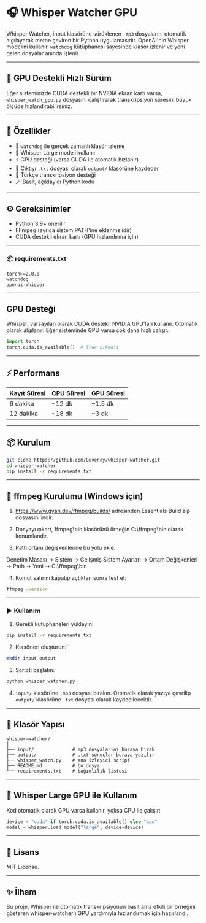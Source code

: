 # 🎧 Whisper Watcher GPU

Whisper Watcher, input klasörüne sürüklenen `.mp3` dosyalarını otomatik algılayarak metne çeviren bir Python uygulamasıdır. OpenAI'nin Whisper modelini kullanır. `watchdog` kütüphanesi sayesinde klasör izlenir ve yeni gelen dosyalar anında işlenir.

---

## 🚀 GPU Destekli Hızlı Sürüm

Eğer sisteminizde CUDA destekli bir NVIDIA ekran kartı varsa, `whisper_watch_gpu.py` dosyasını çalıştırarak transkripsiyon süresini büyük ölçüde hızlandırabilirsiniz.

---

## 🚀 Özellikler

- 👀 `watchdog` ile gerçek zamanlı klasör izleme
- 🧠 Whisper Large modeli kullanır
- ⚡ GPU desteği (varsa CUDA ile otomatik hızlanır)
- 📄 Çıktıyı `.txt` dosyası olarak `output/` klasörüne kaydeder
- 💬 Türkçe transkripsiyon desteği
- 🪄 Basit, açıklayıcı Python kodu

---

## ⚙️ Gereksinimler

- Python 3.9+ önerilir
- FFmpeg (ayrıca sistem PATH'ine eklenmelidir)
- CUDA destekli ekran kartı (GPU hızlandırma için)

---

### 📦 requirements.txt

```text
torch>=2.0.0
watchdog
openai-whisper
```

---

## GPU Desteği 

Whisper, varsayılan olarak CUDA destekli NVIDIA GPU'ları kullanır. Otomatik olarak algılanır. Eğer sisteminde GPU varsa çok daha hızlı çalışır.

```python
import torch
torch.cuda.is_available()  # True çıkmalı
```

---

## ⚡ Performans

| Kayıt Süresi | CPU Süresi | GPU Süresi |
|--------------|------------|------------|
| 6 dakika     | ~12 dk     | ~1.5 dk    |
| 12 dakika    | ~18 dk     | ~3 dk      |

---

## 📦 Kurulum

```bash
git clone https://github.com/Guvency/whisper-watcher.git
cd whisper-watcher
pip install -r requirements.txt
```

---

## 📂 ffmpeg Kurulumu (Windows için)
1. https://www.gyan.dev/ffmpeg/builds/ adresinden Essentials Build zip dosyasını indir.

2. Dosyayı çıkart, ffmpeg\\bin klasörünü örneğin C:\\ffmpeg\\bin olarak konumlandır.

3. Path ortam değişkenlerine bu yolu ekle:

Denetim Masası → Sistem → Gelişmiş Sistem Ayarları → Ortam Değişkenleri → Path → Yeni → C:\\ffmpeg\\bin

4. Komut satırını kapatıp açtıktan sonra test et:
```bash
ffmpeg -version
```

---

### ▶️ Kullanım

1. Gerekli kütüphaneleri yükleyin:

```bash
pip install -r requirements.txt
```

2. Klasörleri oluşturun:

```bash
mkdir input output
```

3. Scripti başlatın:

```bash
python whisper_watcher.py
```

4. `input/` klasörüne `.mp3` dosyası bırakın. Otomatik olarak yazıya çevrilip `output/` klasörüne `.txt` dosyası olarak kaydedilecektir.

---

## 📁 Klasör Yapısı

```
whisper-watcher/
│
├── input/              # mp3 dosyalarını buraya bırak
├── output/             # .txt sonuçlar buraya yazılır
├── whisper_watch.py    # ana izleyici script
├── README.md           # bu dosya
└── requirements.txt    # bağımlılık listesi
```

---


## 🧠 Whisper Large GPU ile Kullanım

Kod otomatik olarak GPU varsa kullanır, yoksa CPU ile çalışır:

```python
device = "cuda" if torch.cuda.is_available() else "cpu"
model = whisper.load_model("large", device=device)
```

---

## 📜 Lisans

MIT License.

---

## ✨ İlham

Bu proje, Whisper ile otomatik transkripsiyonun basit ama etkili bir örneğini gösteren whisper-watcher'ı GPU yardımıyla hızlandırmak için hazırlandı.
